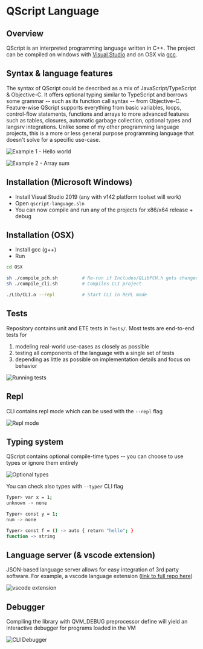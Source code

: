 # QScript Language

## Overview

QScript is an interpreted programming language written in C++. The project can be compiled on windows with [Visual Studio](https://visualstudio.microsoft.com/) and on OSX via [gcc](https://gcc.gnu.org/).

## Syntax & language features

The syntax of QScript could be described as a mix of JavaScript/TypeScript & Objective-C. It offers optional typing similar to TypeScript and borrows some grammar -- such as its function call syntax -- from Objective-C. Feature-wise QScript supports everything from basic variables, loops, control-flow statements, functions and arrays to more advanced features such as tables, closures, automatic garbage collection, optional types and langsrv integrations. Unlike some of my other programming language projects, this is a more or less general purpose programming language that doesn't solve for a specific use-case.

![Example 1 - Hello world](https://github.com/fakelag/qscript-language/blob/master/media/01.gif)

![Example 2 - Array sum](https://github.com/fakelag/qscript-language/blob/master/media/02.gif)

## Installation (Microsoft Windows)
- Install Visual Studio 2019 (any with v142 platform toolset will work)
- Open `qscript-language.sln`
- You can now compile and run any of the projects for x86/x64 release + debug

## Installation (OSX)
- Install gcc (g++)
- Run
```bash
cd OSX

sh ./compile_pch.sh 		# Re-run if Includes/QLibPCH.h gets changed
sh ./compile_cli.sh 		# Compiles CLI project

./Lib/CLI.o --repl 			# Start CLI in REPL mode
```

## Tests

Repository contains unit and ETE tests in `Tests/`. Most tests are end-to-end tests for

1. modeling real-world use-cases as closely as possible
2. testing all components of the language with a single set of tests
3. depending as little as possible on implementation details and focus on behavior

![Running tests](https://github.com/fakelag/qscript-language/blob/master/media/03.gif)

## Repl

CLI contains repl mode which can be used with the `--repl` flag

![Repl mode](https://github.com/fakelag/qscript-language/blob/master/media/04.gif)

## Typing system

QScript contains optional compile-time types -- you can choose to use types or ignore them entirely

![Optional types](https://github.com/fakelag/qscript-language/blob/master/media/05.gif)

You can check also types with `--typer` CLI flag

```bash
Typer> var x = 1;
unknown -> none

Typer> const y = 1;
num -> none

Typer> const f = () -> auto { return "hello"; }
function -> string
```

## Language server (& vscode extension)

JSON-based language server allows for easy integration of 3rd party software. For example, a vscode language extension ([link to full repo here](https://github.com/fakelag/qscript-lsp))

![vscode extension](https://github.com/fakelag/qscript-language/blob/master/media/07.gif)

## Debugger

Compiling the library with QVM_DEBUG preprocessor define will yield an interactive debugger for programs loaded in the VM

![CLI Debugger](https://github.com/fakelag/qscript-language/blob/master/media/06.gif)
